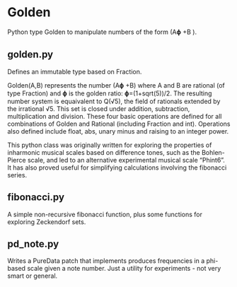 # Golden

Python type Golden to manipulate numbers of the form (A𝛟 +B ).

## golden.py
Defines an immutable type based on Fraction.

Golden(A,B) represents the number (A𝛟 +B) where A and B are rational (of type Fraction) and 𝛟 is the golden ratio: 𝛟=(1+sqrt(5))/2. The resulting number system is equaivalent to Q(√5), the field of rationals extended by the irrational √5. This set is closed under addition, subtraction, multiplication and division. These four basic operations are defined for all combinations of Golden and Rational (including Fraction and int). Operations also defined include float, abs, unary minus and raising to an integer power.

This python class was originally written for exploring the properties of inharmonic musical scales based on difference tones, such as the Bohlen-Pierce scale, and led to an alternative experimental musical scale “Phint6”. It has also proved useful for simplifying calculations involving the fibonacci series.

## fibonacci.py
A simple non-recursive fibonacci function, plus some functions for exploring Zeckendorf sets.

## pd_note.py
Writes a PureData patch that implements produces frequencies in a phi-based scale given a note number. Just a utility for experiments - not very smart or general.

